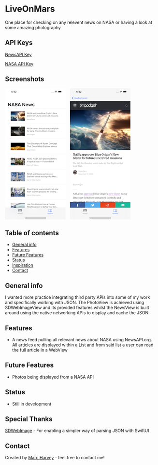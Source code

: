 # LiveOnMars
One place for checking on any relevent news on NASA or having a look at some amazing photography

## API Keys
<a href="https://newsapi.org">NewsAPI Key</a> <p>
<a href="https://api.nasa.gov">NASA API Key</a>

## Screenshots
![Screenshots](NewsMain.png) &ensp;
![Screenshots](WebView.png) &ensp;

## Table of contents
* [General info](#general-info)
* [Features](#features)
* [Future Features](#FutureFeatures)
* [Status](#status)
* [Inspiration](#inspiration)
* [Contact](#contact)

## General info
I wanted more practice integrating third party APIs into some of my work and specifically working with JSON. The PhotoView is achieved using SDWebImageView and its provided features whilst the NewsView is built around using the native networking APIs to display and cache the JSON

## Features
* A news feed pulling all relevant news about NASA using NewsAPI.org. All articles are displayed within a List and from said list a user can read the full article in a WebView

## Future Features
* Photos being displayed from a NASA API

## Status
* Still in development

## Special Thanks
<a href="https://github.com/SDWebImage/SDWebImageSwiftUI">SDWebImage</a> - For enabling a simpler way of parsing JSON with SwiftUI

## Contact
Created by [Marc Harvey](https://www.linkedin.com/in/marc-harvey-lru/) - feel free to contact me!
